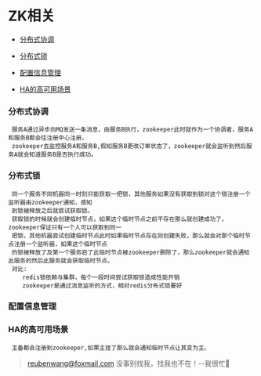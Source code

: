 # ZK相关

 - [分布式协调](#分布式协调)
 
 - [分布式锁](#分布式锁)
 
 - [配置信息管理](#配置信息管理)
 
 - [HA的高可用场景](#HA的高可用场景)
 
 
 ### 分布式协调
 
     服务A通过异步向MQ发送一条消息，由服务B执行，zookeeper此时就作为一个协调者，服务A和服务B都会往注册中心注册，
     zookeeper去监控服务A和服务B,假如服务B更改订单状态了，zookeeper就会监听到然后服务A就会知道服务B是否执行成功。

             
 ### 分布式锁
 
     同一个服务不同机器同一时刻只能获取一把锁，其他服务如果没有获取到锁对这个锁注册一个监听器由zookeeper通知，感知
     到锁被释放之后就尝试获取锁。
     获取锁的时候就会创建临时节点，如果这个临时节点之前不存在那么就创建成功了，zookeeper保证只有一个人可以获取到同一
     把锁，其他机器尝试创建临时节点此时如果临时节点存在则创建失败，那么就会对那个临时节点注册一个监听器，如果这个临时节点
     的锁被释放了及第一个服务宕了此临时节点被zookeeper删除了，那么zookeeper就会通知此服务的然后此服务就会获取临时节点。
     对比:
        redis锁依赖与集群，每个一段时间尝试获取锁造成性能开销
        zookeeper是通过消息监听的方式，相对redis分布式锁要好
     
 ### 配置信息管理
 
 ### HA的高可用场景
    
     主备都会注册到zookeeper,如果主挂了那么就会通知临时节点让其变为主。    

> reubenwang@foxmail.com
> 没事别找我，找我也不在！--我很忙🦆